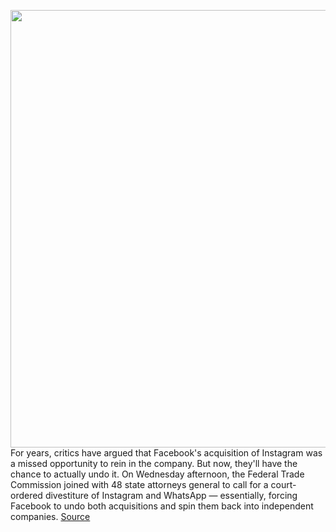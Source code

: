 <img src='https://cdn.vox-cdn.com/thumbor/prKg2wad78aasg81TYa5NsnX8MQ=/0x0:2040x1360/1200x800/filters:focal(857x517:1183x843)/cdn.vox-cdn.com/uploads/chorus_image/image/68490806/acastro_190919_1777_instagram_0002.0.0.png' width='700px' /><br/>
For years, critics have argued that Facebook's acquisition of Instagram was a missed opportunity to rein in the company. But now, they'll have the chance to actually undo it. On Wednesday afternoon, the Federal Trade Commission joined with 48 state attorneys general to call for a court-ordered divestiture of Instagram and WhatsApp — essentially, forcing Facebook to undo both acquisitions and spin them back into independent companies.
<a href='https://www.theverge.com/2020/12/10/22165534/instagram-facebook-antitrust-ftc-lawsuit-monopoly-case-opportunity'> Source <a/>